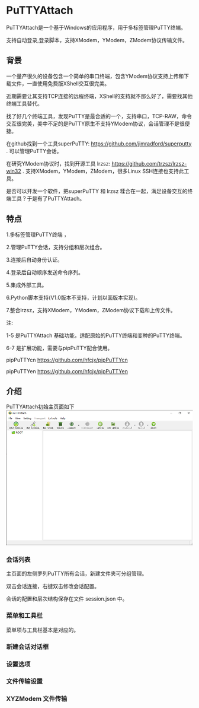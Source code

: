 # PuTTYAttach

PuTTYAttach是一个基于Windows的应用程序，用于多标签管理PuTTY终端。

支持自动登录,登录脚本，支持XModem，YModem，ZModem协议传输文件。

## 背景

一个量产很久的设备包含一个简单的串口终端，包含YModem协议支持上传和下载文件，一直使用免费版XShell交互很完美。

近期需要让其支持TCP连接的远程终端，XShell的支持就不那么好了，需要找其他终端工具替代。

找了好几个终端工具，发现PuTTY是最合适的一个，支持串口，TCP-RAW，命令交互很完美，美中不足的是PuTTY原生不支持YModem协议，会话管理不是很便捷。

在github找到一个工具superPuTTY: https://github.com/jimradford/superputty . 可以管理PuTTY会话。

在研究YModem协议时，找到开源工具 lrzsz: https://github.com/trzsz/lrzsz-win32 . 支持XModem，YModem，ZModem，很多Linux SSH连接也支持此工具。

是否可以开发一个软件，把superPuTTY 和 lrzsz 糅合在一起，满足设备交互的终端工具？于是有了PuTTYAttach。

## 特点

1.多标签管理PuTTY终端 ，

2.管理PuTTY会话，支持分组和层次组合。

3.连接后自动身份认证。

4.登录后自动顺序发送命令序列。

5.集成外部工具。

6.Python脚本支持(V1.0版本不支持，计划以面版本实现)。

7.整合lrzsz，支持XModem，YModem，ZModem协议下载和上传文件。

注: 

1-5 是PuTTYAttach 基础功能，适配原始的PuTTY终端和变种的PuTTY终端。

6-7 是扩展功能，需要与pipPuTTY配合使用。

pipPuTTYcn https://github.com/hfcjx/pipPuTTYcn

pipPuTTYen https://github.com/hfcjx/pipPuTTYen

## 介绍

PuTTYAttach初始主页面如下
![image](/img/1.png)



### 会话列表

主页面的左侧罗列PuTTY所有会话，新建文件夹可分组管理。

双击会话连接，右键双击修改会话配置。

会话的配置和层次结构保存在文件 session.json 中。

### 菜单和工具栏

菜单项与工具栏基本是对应的。



### 新建会话对话框


### 设置选项


### 文件传输设置


### XYZModem 文件传输


